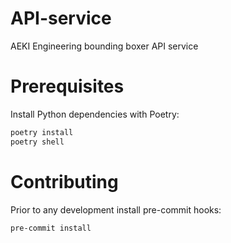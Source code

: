 # API-service

AEKI Engineering bounding boxer API service

# Prerequisites

Install Python dependencies with Poetry:

```sh
poetry install
poetry shell
```

# Contributing

Prior to any development install pre-commit hooks:

```sh
pre-commit install
```
